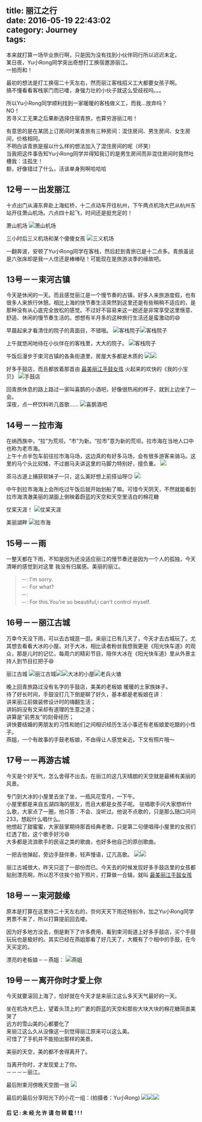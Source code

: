 title: 丽江之行    
date: 2016-05-19 22:43:02    
category: Journey   
tags:
---


本来就打算一场毕业旅行啊，只是因为没有找到小伙伴同行所以迟迟未定。    
某日夜，Yu小Rong同学突出奇想打工换宿邀游丽江。    
一拍而和！

最初的想法是打工换宿二十天左右，然而丽江客栈招义工大都要女孩子啊。    
搞不懂看看客栈家门而已喽，身强力壮的小伙子就这么受歧视吗。。。

所以Yu小Rong同学顺利找到一家暖暖的客栈做义工，而我...放弃吗？    
NO！    
苦寻义工无果之后果断选择住宿青旅，也算穷游丽江啦！

有意思的是在某团上订房间时某青旅有三种房间：混住房间、男生房间、女生房间，价格相同。    
不明白该青旅是报以什么样的想法加入了混住房间的呢（坏笑）    
当我把这件事告知Yu小Rong同学并得知我订的是男生房间而非混住房间时竟然吐槽我：注孤生！    
额，好像错过了什么，活该单身狗啊哈哈哈

## 12号－－出发丽江
十点出门从浦东奔赴上海虹桥，十二点动车开往杭州，下午两点机场大巴从杭州东站开往萧山机场。六点四十起飞，时间还是挺充足的！

萧山机场
![萧山机场](http://7xn9bi.com1.z0.glb.clouddn.com/lijinag/airplane.jpeg)

三小时后三义机场和某个傻傻女孩
![三义机场](http://7xn9bi.com1.z0.glb.clouddn.com/lijinag/sanyiAirplane.jpeg)

一翻奔波，安顿了Yu小Rong同学在客栈，然后赶到青旅已是十二点多。青旅虽说是六张床却是我一人住还是棒棒哒！可能现在是旅游淡季的缘故吧。

## 13号－－束河古镇
今天是休闲的一天。而且感觉丽江是一个慢节奏的古镇，好多人来旅游度假，也有很多人来旅行休憩。相比上海的快节奏生活突然到这里还是有些稍稍不适应的，是那种没有从心底完全放松的感觉。不过好不容易来这一趟还是非常享受这里惬意、舒适、休闲的慢节奏生活的。想想有半月多的这种旅行生活还是蛮激动的😄
  
早晨起来才看清住的院子的真面目，不错哦。
 ![客栈院子](http://7xn9bi.com1.z0.glb.clouddn.com/lijinag/qinglv2.jpeg)![客栈院子](http://7xn9bi.com1.z0.glb.clouddn.com/lijinag/qinglv3.jpeg)

上午就悠闲地待在小伙伴在的客栈里，大大的院子。
![客栈院子](http://7xn9bi.com1.z0.glb.clouddn.com/lijinag/kezhan.jpeg)

午饭后漫步于束河古镇的各条街道里，房屋大多都是木质的
![](http://7xn9bi.com1.z0.glb.clouddn.com/lijinag/shuhe2.jpeg)![](http://7xn9bi.com1.z0.glb.clouddn.com/lijinag/shuhe3.jpeg)

好多手鼓店，而且都放着那首由 [最美丽江手鼓女孩](http://www.tudou.com/programs/view/99iuXqPqV2o/?bid=03&pid=2&resourceId=0_03_05_02) 火起来的欢快的《我的小宝贝》
![手鼓店](http://7xn9bi.com1.z0.glb.clouddn.com/lijinag/WeChat_1463590780.jpeg)

回青旅休息的路上路过一家叫喜鹊的小酒吧，好像很热闹的样子，就到上边坐了一会。    
深夜，点一杯饮料听几首歌......
![喜鹊酒吧](http://7xn9bi.com1.z0.glb.clouddn.com/lijinag/jiuba.jpeg)

## 14号－－拉市海
在纳西族中，“拉”为荒坝，“市”为新。“拉市”意为新的荒坝。拉市海在当地人口中也称为老市海。    
上午十点半包车前往拉市海马场，这边真的有好多马场，会有很多游客来骑马。这里的马个头比较矮，不过据马夫讲这里的马脚力特别好，擅负重。
![](http://7xn9bi.com1.z0.glb.clouddn.com/lijinag/P60514-115216.jpg)

茶马古道上捕获软妹子一只，这么美好想上前搭讪呀😏
![](http://7xn9bi.com1.z0.glb.clouddn.com/lijinag/IMG_2891.jpg)

中午到拉市海海上会所吃过午饭后就开始划船了嘛。可惜今天阴天，不然就能看到拉市海清澈美丽的湖面上倒映着蔚蓝的天空和天空里洁白的棉花糖  
  
仗桨天涯！
![仗桨天涯](http://7xn9bi.com1.z0.glb.clouddn.com/lijinag/WeChat_1463236839.jpeg)

美丽湖畔
![拉市海](http://7xn9bi.com1.z0.glb.clouddn.com/lijinag/IMG_3012.jpg)

## 15号－－雨
一整天都在下雨，不知是因为还没适应丽江的慢节奏还是因为一个人的孤独，今天清晰的感觉到对这里 我没有归属感。美丽的丽江。

>－: I'm sorry.    
>－: For what?     
>－:     
>－: For this.You're so beautiful,i can't control myself.

## 16号－－丽江古城
万幸今天没下雨，可以去古城逛一逛。来丽江已有几天了，今天才去古城玩了。尤其想去看看大冰的小屋。对于大冰，相比读者粉丝我想我更是《阳光快车道》的观众，那是儿时的记忆，每周六的精彩节目，陪伴大冰在《阳光快车道》里从外景主持人到节目扛把子😄

丽江古城
![丽江古城](http://7xn9bi.com1.z0.glb.clouddn.com/lijinag/IMG_3120.jpg)![](http://7xn9bi.com1.z0.glb.clouddn.com/lijinag/IMG_3094.jpg)![大冰的小屋](http://7xn9bi.com1.z0.glb.clouddn.com/lijinag/IMG_3131.jpg)![老兵火塘](http://7xn9bi.com1.z0.glb.clouddn.com/lijinag/IMG_3130.jpg)

晚上回青旅路过没有名字的手鼓店，美美的老板娘 暖暖的土家族妹子。    
待了好长时间，手鼓没打几下倒是聊了好久，基本都是老板娘在讲：    
讲来丽江前做装修设计时的嗨翻生活；    
讲妈妈没有文采却有道理的生意之道；    
讲算是“前男友”的刻骨经历；    
讲快要结婚的男朋友的习性和她们之间相识经历生活小事还有老板娘爱吃醋的小性子。    
燕姐，一个有故事的手鼓老板娘，不由得让人感觉亲近。下文有照片哦～

## 17号－－再游古城
今天是个好天气，怎么舍得不出去。在丽江的这几天晴朗的天空就是最稀有美丽的风景。

专门到大冰的小屋里去坐了坐，一瓶风花雪月，一下午。    
小屋里都是来自五湖四海的朋友，而且大都是女孩子呢。
驻唱歌手问大家想听什么歌，大家点了一圈，他只答：不会、没听过。他说不点歌的，只是那么随口问问233，想起什么唱什么。     
他想起了甜蜜蜜，大家鼓掌期待那首经典老歌，只是第二句便唱得小屋里的女孩们红透了脸，这个歌手好污😄       
大多都是流浪歌手的民谣之类的歌曲，也好多他自己的原创歌曲。    

一把吉他弹起，旁边手鼓伴奏，轻声慢语，辽亢高歌。
![](http://7xn9bi.com1.z0.glb.clouddn.com/lijinag/WeChat_1463640994.jpeg)![](http://7xn9bi.com1.z0.glb.clouddn.com/lijinag/%E5%B0%8F%E5%B1%8B.jpeg)

   
丽江古城很大，昨天只逛了一部份而已。今天去的时候发现好多手鼓店里的女孩都贴别漂亮啊，所以忍不住挨个拍下照片，打算做一合辑，就叫 [最美丽江手鼓女孩](http://m.weibo.cn/3126314295/3976265180470944)

## 18号－－束河鼓缘
原本是打算在这里待二十天左右的，奈何天天下雨还特别冷，加之Yu小Rong同学男票不来了，所以打算提前回去喽。

因为好多地方没去，倒是剩下了许多费用，看到束河街道上好多手鼓店，买个手鼓玩玩也是极好的。其实已经在燕姐那看了好几天了，大概有了个相中的手鼓，在今天买定的。

漂亮的老板娘－－燕姐：
![燕姐](http://7xn9bi.com1.z0.glb.clouddn.com/lijinag/%E7%87%95%E7%8E%B2.jpeg)

## 19号－－离开你时才爱上你
今天就要滚回上海了，恰好就在今天才是来丽江这么多天天气最好的一天。

坐在机场大巴上，望着头顶上的广袤的蔚蓝的天空和那些大块大块的棉花糖简直美哭了    
远方的雪山美的心都要化了    
来丽江这么久从没像这一刻觉得丽江原来可以这么美。    
可惜了了手机并不能拍出那样的美景。

美丽的天空，美的都不舍得离开了。 
   
当离开你时，才发现爱上了你。     
－－－－丽江。

最后附束河傍晚天空图一张
![](http://7xn9bi.com1.z0.glb.clouddn.com/lijinag/IMG_3314.jpg)

最后的最后分享阳光下的小花一组：(拍摄者：Yu小Rong)
![](http://7xn9bi.com1.z0.glb.clouddn.com/lijinag/IMG_3335.jpg)![](http://7xn9bi.com1.z0.glb.clouddn.com/lijinag/IMG_3337.jpg)![](http://7xn9bi.com1.z0.glb.clouddn.com/lijinag/IMG_3336.jpg)

####  后  记  :   未  经  允  许  请  勿  转  载  !  !  !


